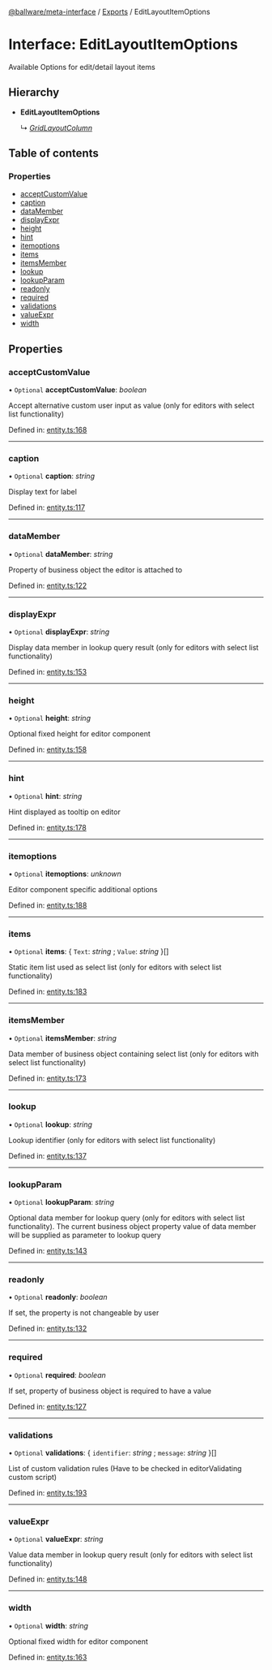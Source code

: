 [@ballware/meta-interface](../README.md) / [Exports](../modules.md) / EditLayoutItemOptions

# Interface: EditLayoutItemOptions

Available Options for edit/detail layout items

## Hierarchy

* **EditLayoutItemOptions**

  ↳ [*GridLayoutColumn*](gridlayoutcolumn.md)

## Table of contents

### Properties

- [acceptCustomValue](editlayoutitemoptions.md#acceptcustomvalue)
- [caption](editlayoutitemoptions.md#caption)
- [dataMember](editlayoutitemoptions.md#datamember)
- [displayExpr](editlayoutitemoptions.md#displayexpr)
- [height](editlayoutitemoptions.md#height)
- [hint](editlayoutitemoptions.md#hint)
- [itemoptions](editlayoutitemoptions.md#itemoptions)
- [items](editlayoutitemoptions.md#items)
- [itemsMember](editlayoutitemoptions.md#itemsmember)
- [lookup](editlayoutitemoptions.md#lookup)
- [lookupParam](editlayoutitemoptions.md#lookupparam)
- [readonly](editlayoutitemoptions.md#readonly)
- [required](editlayoutitemoptions.md#required)
- [validations](editlayoutitemoptions.md#validations)
- [valueExpr](editlayoutitemoptions.md#valueexpr)
- [width](editlayoutitemoptions.md#width)

## Properties

### acceptCustomValue

• `Optional` **acceptCustomValue**: *boolean*

Accept alternative custom user input as value (only for editors with select list functionality)

Defined in: [entity.ts:168](https://github.com/ballware/ballware-client/blob/c28ad0b/packages/meta-interface/src/entity.ts#L168)

___

### caption

• `Optional` **caption**: *string*

Display text for label

Defined in: [entity.ts:117](https://github.com/ballware/ballware-client/blob/c28ad0b/packages/meta-interface/src/entity.ts#L117)

___

### dataMember

• `Optional` **dataMember**: *string*

Property of business object the editor is attached to

Defined in: [entity.ts:122](https://github.com/ballware/ballware-client/blob/c28ad0b/packages/meta-interface/src/entity.ts#L122)

___

### displayExpr

• `Optional` **displayExpr**: *string*

Display data member in lookup query result (only for editors with select list functionality)

Defined in: [entity.ts:153](https://github.com/ballware/ballware-client/blob/c28ad0b/packages/meta-interface/src/entity.ts#L153)

___

### height

• `Optional` **height**: *string*

Optional fixed height for editor component

Defined in: [entity.ts:158](https://github.com/ballware/ballware-client/blob/c28ad0b/packages/meta-interface/src/entity.ts#L158)

___

### hint

• `Optional` **hint**: *string*

Hint displayed as tooltip on editor

Defined in: [entity.ts:178](https://github.com/ballware/ballware-client/blob/c28ad0b/packages/meta-interface/src/entity.ts#L178)

___

### itemoptions

• `Optional` **itemoptions**: *unknown*

Editor component specific additional options

Defined in: [entity.ts:188](https://github.com/ballware/ballware-client/blob/c28ad0b/packages/meta-interface/src/entity.ts#L188)

___

### items

• `Optional` **items**: { `Text`: *string* ; `Value`: *string*  }[]

Static item list used as select list (only for editors with select list functionality)

Defined in: [entity.ts:183](https://github.com/ballware/ballware-client/blob/c28ad0b/packages/meta-interface/src/entity.ts#L183)

___

### itemsMember

• `Optional` **itemsMember**: *string*

Data member of business object containing select list (only for editors with select list functionality)

Defined in: [entity.ts:173](https://github.com/ballware/ballware-client/blob/c28ad0b/packages/meta-interface/src/entity.ts#L173)

___

### lookup

• `Optional` **lookup**: *string*

Lookup identifier (only for editors with select list functionality)

Defined in: [entity.ts:137](https://github.com/ballware/ballware-client/blob/c28ad0b/packages/meta-interface/src/entity.ts#L137)

___

### lookupParam

• `Optional` **lookupParam**: *string*

Optional data member for lookup query (only for editors with select list functionality).
The current business object property value of data member will be supplied as parameter to lookup query

Defined in: [entity.ts:143](https://github.com/ballware/ballware-client/blob/c28ad0b/packages/meta-interface/src/entity.ts#L143)

___

### readonly

• `Optional` **readonly**: *boolean*

If set, the property is not changeable by user

Defined in: [entity.ts:132](https://github.com/ballware/ballware-client/blob/c28ad0b/packages/meta-interface/src/entity.ts#L132)

___

### required

• `Optional` **required**: *boolean*

If set, property of business object is required to have a value

Defined in: [entity.ts:127](https://github.com/ballware/ballware-client/blob/c28ad0b/packages/meta-interface/src/entity.ts#L127)

___

### validations

• `Optional` **validations**: { `identifier`: *string* ; `message`: *string*  }[]

List of custom validation rules (Have to be checked in editorValidating custom script)

Defined in: [entity.ts:193](https://github.com/ballware/ballware-client/blob/c28ad0b/packages/meta-interface/src/entity.ts#L193)

___

### valueExpr

• `Optional` **valueExpr**: *string*

Value data member in lookup query result (only for editors with select list functionality)

Defined in: [entity.ts:148](https://github.com/ballware/ballware-client/blob/c28ad0b/packages/meta-interface/src/entity.ts#L148)

___

### width

• `Optional` **width**: *string*

Optional fixed width for editor component

Defined in: [entity.ts:163](https://github.com/ballware/ballware-client/blob/c28ad0b/packages/meta-interface/src/entity.ts#L163)
